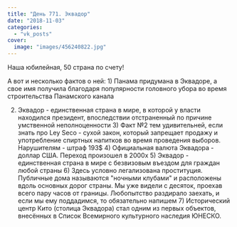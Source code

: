 ```yaml
---
title: "День 771. Эквадор"
date: "2018-11-03"
categories: 
  - "vk_posts"
cover:
  image: "images/456240822.jpg"
---
```


Наша юбилейная, 50 страна по счету!

А вот и несколько фактов о ней: 1) Панама придумана в Эквадоре, а свое имя получила благодаря популярности головного убора во время строительства Панамского канала

<!--more-->

2) Эквадор - единственная страна в мире, в которой у власти находился президент, впоследствии отстраненный по причине умственной неполноценности 3) Факт №2 тем удивительней, если знать про Ley Seco - сухой закон, который запрещает продажу и употребление спиртных напитков во время проведения выборов. Нарушителям - штраф 193$ 4) Официальная валюта Эквадора - доллар США. Переход произошел в 2000х 5) Эквадор - единственная страна в мире с безвизовым въездом для граждан любой страны 6) Здесь условно легализована проституция. Публичные дома называются "ночными клубами" и расположены вдоль основных дорог страны. Мы уже видели с десяток, проехав всего пару часов от границы. Любопытство раздирало заехать, и если мы ему поддадимся, то обязательно напишем 7) Исторический центр Кито (столица Эквадора) стал одним из первых объектов, внесённых в Список Всемирного культурного наследия ЮНЕСКО.
